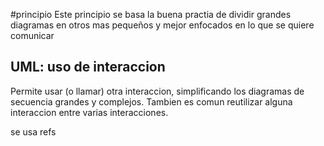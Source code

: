 #principio 
Este principio se basa la buena practia de dividir grandes diagramas en otros mas pequeños y mejor enfocados en lo que se quiere comunicar

## UML: uso de interaccion
Permite usar (o llamar) otra interaccion, simplificando los diagramas de secuencia grandes y complejos. Tambien es comun reutilizar alguna interaccion entre varias interacciones.

se usa refs
